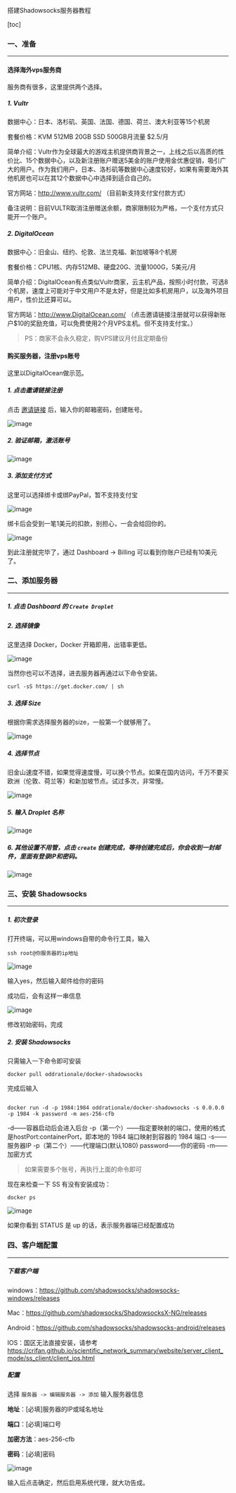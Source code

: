 ﻿搭建Shadowsocks服务器教程

[toc]

### 一、准备

---

#### 选择海外vps服务商

服务商有很多，这里提供两个选择。

##### 1. Vultr

数据中心：日本、洛杉矶、英国、法国、德国、荷兰、澳大利亚等15个机房

套餐价格：KVM 512MB 20GB SSD 500GB月流量 $2.5/月

简单介绍：Vultr作为全球最大的游戏主机提供商背景之一，上线之后以高质的性价比、15个数据中心，以及新注册账户赠送5美金的账户使用金优惠促销，吸引广大的用户。作为我们用户，日本、洛杉矶等数据中心速度较好，如果有需要海外其他机房也可以在其12个数据中心中选择到适合自己的。

官方网站：http://www.vultr.com/ （目前新支持支付宝付款方式）


备注说明：目前VULTR取消注册赠送余额，商家限制较为严格，一个支付方式只能开一个账户。

##### 2. DigitalOcean

数据中心：旧金山、纽约、伦敦、法兰克福、新加坡等8个机房

套餐价格：CPU1核、内存512MB、硬盘20G、流量1000G，5美元/月

简单介绍：DigitalOcean有点类似Vultr商家，云主机产品，按照小时付款，可选8个机房，速度上可能对于中文用户不是太好，但是比如多机房用户，以及海外项目用户，性价比还算可以。

官方网站：http://www.DigitalOcean.com/ （点击邀请链接注册就可以获得新账户$10的奖励充值，可以免费使用2个月VPS主机。但不支持支付宝。）

> PS：商家不会永久稳定，购VPS建议月付且定期备份


#### 购买服务器，注册vps账号

这里以DigitalOcean做示范。

##### 1. 点击邀请链接注册

点击 [邀请链接](https://m.do.co/c/3514649acac1) 后，输入你的邮箱密码，创建账号。

![image](http://ollx3753j.bkt.clouddn.com/%E6%B3%A8%E5%86%8Cdo.png)

##### 2. 验证邮箱，激活账号

![image](http://ollx3753j.bkt.clouddn.com/dodo%E9%AA%8C%E8%AF%81%E9%82%AE%E7%AE%B1.png)

##### 3. 添加支付方式

这里可以选择绑卡或绑PayPal，暂不支持支付宝

![image](http://ollx3753j.bkt.clouddn.com/dodo%E7%BB%91%E5%8D%A1.png)

绑卡后会受到一笔1美元的扣款，别担心，一会会给回你的。

![image](http://ollx3753j.bkt.clouddn.com/dodo%E7%BB%91%E5%8D%A1%E5%AE%8C%E6%AF%95.png)

到此注册就完毕了，通过 Dashboard -> Billing 可以看到你账户已经有10美元了。

### 二、添加服务器

---

##### 1. 点击 Dashboard 的 `Create Droplet`

##### 2. 选择镜像

这里选择 Docker，Docker 开箱即用，出错率更低。

![image](http://ollx3753j.bkt.clouddn.com/dodo%E9%80%89%E6%8B%A9%E9%95%9C%E5%83%8F.png)

当然你也可以不选择，进去服务器再通过以下命令安装。


```
curl -sS https://get.docker.com/ | sh
```

##### 3. 选择 Size

根据你需求选择服务器的size，一般第一个就够用了。

![image](http://ollx3753j.bkt.clouddn.com/dodo%E9%80%89%E6%8B%A9size.png)

##### 4. 选择节点

旧金山速度不错，如果觉得速度慢，可以换个节点。如果在国内访问，千万不要买欧洲（伦敦、荷兰等）和新加坡节点。试过多次，非常慢。

![image](http://ollx3753j.bkt.clouddn.com/dodo%E9%80%89%E6%8B%A9%E7%BA%BF%E8%B7%AF.png)

##### 5. 输入 Droplet 名称

![image](http://ollx3753j.bkt.clouddn.com/dodo%E5%A1%AB%E5%85%A5%E5%90%8D%E7%A7%B0.png)

##### 6. 其他设置不用管，点击 `create` 创建完成，等待创建完成后，你会收到一封邮件，里面有登录IP和密码。

![image](http://ollx3753j.bkt.clouddn.com/dodo%E5%AE%8C%E6%88%90%E5%88%9B%E5%BB%BA.png)

### 三、安装 Shadowsocks

---

##### 1. 初次登录

打开终端，可以用windows自带的命令行工具，输入


```
ssh root@你服务器的ip地址
```

![image](http://ollx3753j.bkt.clouddn.com/dodo%E5%88%9D%E6%AC%A1%E7%99%BB%E5%BD%95.png)

输入yes，然后输入邮件给你的密码

成功后，会有这样一串信息

![image](http://ollx3753j.bkt.clouddn.com/dodo%E5%88%9D%E6%AC%A1%E7%99%BB%E5%BD%95%E6%88%90%E5%8A%9F%E5%90%8E.png)

修改初始密码，完成

##### 2. 安装 Shadowsocks

只需输入一下命令即可安装

```
docker pull oddrationale/docker-shadowsocks

```
完成后输入


```

docker run -d -p 1984:1984 oddrationale/docker-shadowsocks -s 0.0.0.0 -p 1984 -k password -m aes-256-cfb

```
-d——容器启动后会进入后台
-p（第一个）——指定要映射的端口，使用的格式是hostPort:containerPort，即本地的 1984 端口映射到容器的 1984 端口
-s——服务器IP
-p（第二个）——代理端口(默认1080)
password——你的密码
-m——加密方式


> 如果需要多个账号，再执行上面的命令即可

现在来检查一下 SS 有没有安装成功：


```
docker ps

```

![image](http://ollx3753j.bkt.clouddn.com/dodo%E5%AE%89%E8%A3%85ss%E6%88%90%E5%8A%9F.png)

如果你看到 STATUS 是 up 的话，表示服务器端已经配置成功

### 四、客户端配置
---

##### 下载客户端

windows：https://github.com/shadowsocks/shadowsocks-windows/releases

Mac：https://github.com/shadowsocks/ShadowsocksX-NG/releases

Android：https://github.com/shadowsocks/shadowsocks-android/releases

IOS：国区无法直接安装，请参考 https://crifan.github.io/scientific_network_summary/website/server_client_mode/ss_client/client_ios.html

##### 配置

选择 `服务器 -> 编辑服务器 -> 添加` 输入服务器信息

**地址**：[必填]服务器的IP或域名地址

**端口**：[必填]端口号

**加密方法**：aes-256-cfb

**密码**：[必填]密码

![image](http://ollx3753j.bkt.clouddn.com/dodo%E5%AE%A2%E6%88%B7%E7%AB%AF%E7%BC%96%E8%BE%91%E6%9C%8D%E5%8A%A1%E5%99%A8.png)

输入后点击确定，然后启用系统代理，就大功告成。
